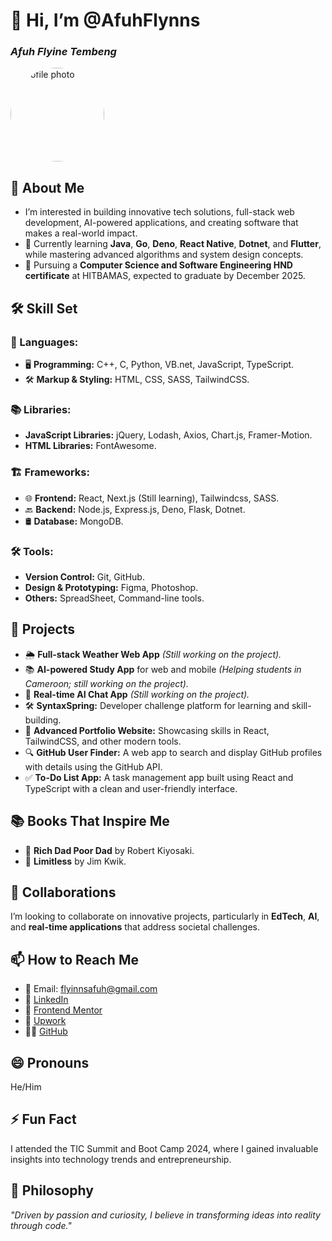 # 👋 Hi, I’m @AfuhFlynns  
### *Afuh Flyine Tembeng*
<img src="https://avatars.githubusercontent.com/u/138466374?s=400&u=baba214605be6977dee2cac3343ef9f8e7c095e8&v=4" alt="Profile photo" style="border-radius: 50%; width: 150px; height: 150px;"/>

## 👀 About Me  
- I’m interested in building innovative tech solutions, full-stack web development, AI-powered applications, and creating software that makes a real-world impact.  
- 🌱 Currently learning **Java**, **Go**, **Deno**, **React Native**, **Dotnet**, and **Flutter**, while mastering advanced algorithms and system design concepts.  
- 💼 Pursuing a **Computer Science and Software Engineering HND certificate** at HITBAMAS, expected to graduate by December 2025.  

## 🛠️ Skill Set  
### 🔧 Languages:  
- 🖥️ **Programming:** C++, C, Python, VB.net, JavaScript, TypeScript.  
- 🛠️ **Markup & Styling:** HTML, CSS, SASS, TailwindCSS.  

### 📚 Libraries:  
- **JavaScript Libraries:** jQuery, Lodash, Axios, Chart.js, Framer-Motion.  
- **HTML Libraries:** FontAwesome.  

### 🏗️ Frameworks:  
- 🌐 **Frontend:** React, Next.js (Still learning), Tailwindcss, SASS.  
- 🔙 **Backend:** Node.js, Express.js, Deno, Flask, Dotnet.  
- 🛢️ **Database:** MongoDB.

### 🛠️ Tools:  
- **Version Control:** Git, GitHub.  
- **Design & Prototyping:** Figma, Photoshop.  
- **Others:** SpreadSheet, Command-line tools.  

## 🚀 Projects  
- 🌦️ **Full-stack Weather Web App** *(Still working on the project).*  
- 📚 **AI-powered Study App** for web and mobile *(Helping students in Cameroon; still working on the project).*  
- 🤖 **Real-time AI Chat App** *(Still working on the project).*  
- 🛠️ **SyntaxSpring:** Developer challenge platform for learning and skill-building.  
- 🌟 **Advanced Portfolio Website:** Showcasing skills in React, TailwindCSS, and other modern tools.  
- 🔍 **GitHub User Finder:** A web app to search and display GitHub profiles with details using the GitHub API.  
- ✅ **To-Do List App:** A task management app built using React and TypeScript with a clean and user-friendly interface.  

## 📚 Books That Inspire Me  
- 📖 **Rich Dad Poor Dad** by Robert Kiyosaki.  
- 📘 **Limitless** by Jim Kwik.  

## 💞️ Collaborations  
I’m looking to collaborate on innovative projects, particularly in **EdTech**, **AI**, and **real-time applications** that address societal challenges.  

## 📫 How to Reach Me  
- 📧 Email: flyinnsafuh@gmail.com  
- 🔗 [LinkedIn](https://www.linkedin.com/in/afuh-flynn-s-74289a268)  
- 🎨 [Frontend Mentor](https://www.frontendmentor.io/profile/AfuhFlynns)  
- 💼 [Upwork](https://www.upwork.com/freelancers/~01d602cb081a55ce51?mp_source=share)  
- 👨‍💻 [GitHub](https://github.com/AfuhFlynns)  

## 😄 Pronouns  
He/Him  

## ⚡ Fun Fact  
I attended the TIC Summit and Boot Camp 2024, where I gained invaluable insights into technology trends and entrepreneurship.  

## 🌟 Philosophy  
*"Driven by passion and curiosity, I believe in transforming ideas into reality through code."*  
